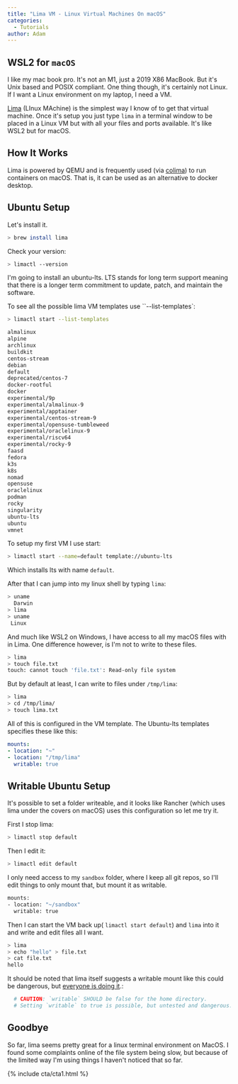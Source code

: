```yaml
---
title: "Lima VM - Linux Virtual Machines On macOS"
categories:
  - Tutorials
author: Adam
---
```

## WSL2 for `macOS`

I like my mac book pro. It's not an M1, just a 2019 X86 MacBook. But it's Unix based and POSIX compliant. One thing though, it's certainly not  Linux. If I want a Linux environment on my laptop, I need a VM.

[Lima](https://github.com/lima-vm/lima) (LInux MAchine) is the simplest way I know of to get that virtual machine. Once it's setup you just type `lima` in a terminal window to be placed in a Linux VM but with all your files and ports available. It's like WSL2 but for macOS.

## How It Works

Lima is powered by QEMU and is frequently used (via [colima](https://github.com/abiosoft/colima)) to run containers on macOS. That is, it can be used as an alternative to docker desktop.

## Ubuntu Setup

Let's install it.

~~~{.bash caption=">_"}
> brew install lima
~~~

Check your version:

~~~{.bash caption=">_"}
> limactl --version
~~~

I'm going to install an ubuntu-lts. LTS stands for long term support meaning that there is a longer term commitment to update, patch, and maintain the software.

To see all the possible lima VM templates use ``--list-templates`:

~~~{.bash caption=">_"}
> limactl start --list-templates
~~~

~~~{.bash caption=""}
almalinux
alpine
archlinux
buildkit
centos-stream
debian
default
deprecated/centos-7
docker-rootful
docker
experimental/9p
experimental/almalinux-9
experimental/apptainer
experimental/centos-stream-9
experimental/opensuse-tumbleweed
experimental/oraclelinux-9
experimental/riscv64
experimental/rocky-9
faasd
fedora
k3s
k8s
nomad
opensuse
oraclelinux
podman
rocky
singularity
ubuntu-lts
ubuntu
vmnet
~~~

To setup my first VM I use start:

~~~{.bash caption=">_"}
> limactl start --name=default template://ubuntu-lts
~~~

Which installs lts with name `default`.

After that I can jump into my linux shell by typing `lima`:

~~~{.bash caption=">_"}
> uname
  Darwin
> lima
> uname
 Linux
~~~

And much like WSL2 on Windows, I have access to all my macOS files with in Lima. One difference however, is I'm not to write to these files.

~~~{.bash caption=">_"}
> lima
> touch file.txt
touch: cannot touch 'file.txt': Read-only file system
~~~

But by default at least, I can write to files under `/tmp/lima`:

~~~{.bash caption=">_"}
> lima
> cd /tmp/lima/
> touch lima.txt
~~~

All of this is configured in the VM template. The Ubuntu-lts templates specifies these like this:

~~~{.yaml caption="Ubuntu-lts.yaml"}
mounts:
- location: "~"
- location: "/tmp/lima"
  writable: true
~~~

## Writable Ubuntu Setup

It's possible to set a folder writeable, and it looks like Rancher (which uses lima under the covers on macOS) uses this configuration so let me try it.

First I stop lima:

~~~{.bash caption=">_"}
> limactl stop default
~~~

Then I edit it:

~~~{.bash caption=">_"}
> limactl edit default
~~~

I only need access to my `sandbox` folder, where I keep all git repos, so I'll edit things to only mount that, but mount it as writable.

~~~{.bash caption="Ubuntu-lts.yaml"}
mounts:
- location: "~/sandbox"
  writable: true 
~~~

Then I can start the VM back up( `limactl start default`) and `lima` into it and write and edit files all I want.

~~~{.bash caption=">_"}
> lima
> echo "hello" > file.txt
> cat file.txt
hello
~~~

It should be noted that lima itself suggests a writable mount like this could be dangerous, but [everyone is doing it](https://github.com/lima-vm/lima/discussions/454
).:

~~~{.yaml caption="Ubuntu-lts.yaml"}
  # CAUTION: `writable` SHOULD be false for the home directory.
  # Setting `writable` to true is possible, but untested and dangerous.
~~~

## Goodbye

So far, lima seems pretty great for a linux terminal environment on MacOS. I found some complaints online of the file system being slow, but because of the limited way I'm using things I haven't noticed that so far.

{% include cta/cta1.html %}
